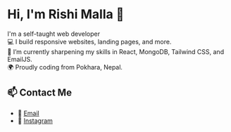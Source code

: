 # Hi, I'm Rishi Malla 👋


 I'm a self-taught web developer  
💻 I build responsive websites, landing pages, and more.  
🧠 I’m currently sharpening my skills in React, MongoDB, Tailwind CSS, and EmailJS.  
🌍 Proudly coding from Pokhara, Nepal.



## 📫 Contact Me
- 📧 [Email](mailto:rishimalla37@gmai.com)
- 📸 [Instagram](https://www.instagram.com/yuulieagain/)

